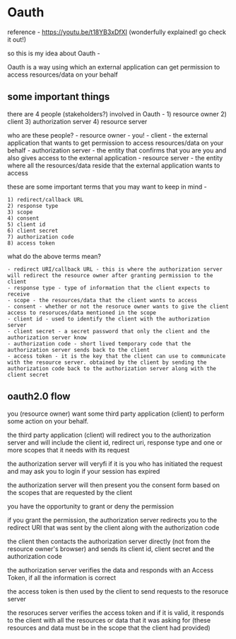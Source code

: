 # Oauth

reference - https://youtu.be/t18YB3xDfXI (wonderfully explained! go check it out!)

so this is my idea about Oauth -

Oauth is a way using which an external application can get permission to access resources/data on your behalf

## some important things

there are 4 people (stakeholders?) involved in Oauth -
    1) resource owner
    2) client
    3) authorization server
    4) resource server

who are these people?
    - resource owner - you!
    - client - the external application that wants to get permission to access resources/data on your behalf
    - authorization server - the entity that confirms that you are you and also gives access to the external application
    - resource server - the entity where all the resources/data reside that the external application wants to access

these are some important terms that you may want to keep in mind -

    1) redirect/callback URL
    2) response type
    3) scope
    4) consent
    5) client id
    6) client secret
    7) authorization code
    8) access token

what do the above terms mean?

    - redirect URI/callback URL - this is where the authorization server will redirect the resource owner after granting permission to the client
    - response type - type of information that the client expects to receive
    - scope - the resources/data that the client wants to access
    - consent - whether or not the resoruce owner wants to give the client access to resoruces/data mentioned in the scope
    - client id - used to identify the client with the authorization server
    - client secret - a secret password that only the client and the authorization server know
    - authorization code - short lived temporary code that the authorization server sends back to the client
    - access token - it is the key that the client can use to communicate with the resource server. obtained by the client by sending the authorization code back to the authorization server along with the client secret



## oauth2.0 flow

you (resource owner) want some third party application (client) to perform some action on your behalf.

the third party application (client) will redirect you to the authorization server and will include the client id, redirect uri, response type and one or more scopes that it needs  with its request

the authorization server will veryfi if it is you who has initiated the request and may ask you to login if your session has expired

the authorization server will then present you the consent form based on the scopes that are requested by the client

you have the opportunity to grant or deny the permission


if you grant the permission, the authorization server redirects you to the redirect URI that was sent by the client along with the authorization code

the client then contacts the authorization server directly (not from the resource owner's browser) and sends its client id, client secret and the authorization code

the authorization server verifies the data and responds with an Access Token, if all the information is correct

the access token is then used by the client to send requests to the resoruce server

the resoruces server verifies the access token and if it is valid, it responds to the client with all the resources or data that it was asking for (these resources and data must be in the scope that the client had provided)
